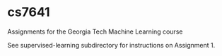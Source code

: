 # cs7641
Assignments for the Georgia Tech Machine Learning course

See supervised-learning subdirectory for instructions on 
Assignment 1.

